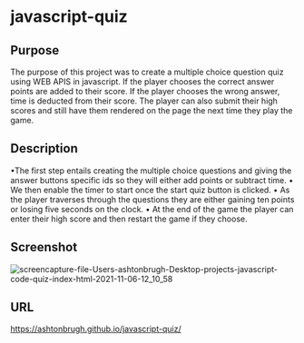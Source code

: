 # javascript-quiz

## Purpose
The purpose of this project was to create a multiple choice question quiz using WEB APIS in javascript. If the player chooses the correct answer points are added to their score. If the player chooses the wrong answer, time is deducted from their score. The player can also submit their high scores and still have them rendered on the page the next time they play the game.

## Description
•The first step entails creating the multiple choice questions and giving the answer buttons specific ids so they will either add points or subtract time.
• We then enable the timer to start once the start quiz button is clicked.
• As the player traverses through the questions they are either gaining ten points or losing five seconds on the clock.
• At the end of the game the player can enter their high score and then restart the game if they choose.


## Screenshot
![screencapture-file-Users-ashtonbrugh-Desktop-projects-javascript-code-quiz-index-html-2021-11-06-12_10_58](https://user-images.githubusercontent.com/91156023/140616611-290e89b8-c898-4798-90e8-2193a9d8559d.jpg)

## URL

https://ashtonbrugh.github.io/javascript-quiz/
